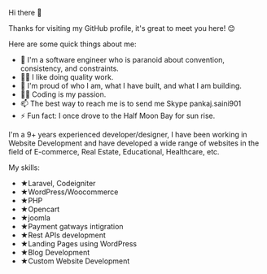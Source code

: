 Hi there 👋

Thanks for visiting my GitHub profile, it's great to meet you here! 😊

Here are some quick things about me:
<ul>
<li>🔭 I'm a software engineer who is paranoid about convention, consistency, and constraints.</li>
<li>🕵️‍♀️ I like doing quality work.</li>
<li>🧸 I'm proud of who I am, what I have built, and what I am building.</li>
<li>🧑‍💻 Coding is my passion.</li>
<li>📫 The best way to reach me is to send me Skype pankaj.saini901</li>
<li>⚡ Fun fact: I once drove to the Half Moon Bay for sun rise.</li>
 </ul>
 
I'm a 9+ years experienced developer/designer, I have been working in Website Development and have developed a wide range of websites in the field of E-commerce, Real Estate, Educational, Healthcare, etc.

My skills:
<ul>
<li>★Laravel, Codeigniter</li>
<li>★WordPress/Woocommerce</li>
<li>★PHP</li>
<li>★Opencart</li>
<li>★joomla</li>
<li>★Payment gatways intigration</li>
<li>★Rest APIs development</li>
<li>★Landing Pages using WordPress</li>
<li>★Blog Development</li>
<li>★Custom Website Development</li>
 </ul>
